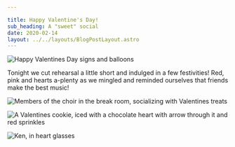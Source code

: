 ```yaml
---

title: Happy Valentine's Day!
sub_heading: A "sweet" social
date: 2020-02-14
layout: ../../layouts/BlogPostLayout.astro
---
```

![](/images/SSD_7058.JPG "Happy Valentines Day signs and balloons")

Tonight we cut rehearsal a little short and indulged in a few festivities! Red, pink and hearts a-plenty as we mingled and reminded ourselves that friends make the best music!

![](/images/20200211_204558.jpg "Members of the choir in the break room, socializing with Valentines treats")

![](/images/SSD_7024.jpg "A Valentines cookie, iced with a chocolate heart with arrow through it and red sprinkles")

![](/images/SSD_7064.jpg "Ken, in heart glasses")